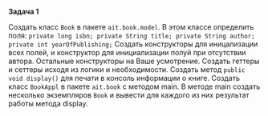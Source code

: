 **Задача 1**

Создать класс ``Book`` в пакете ``ait.book.model``. В этом классе определить поля: ``private long isbn; private String title; private String author; private int yearOfPublishing;`` Создать конструкторы для иницализации всех полей, и конструктор для инициализации полуй при отсутствии автора. Остальные конструкторы на Ваше усмотрение. Создать геттеры и сеттеры исходя из логики и необходимости. Создать метод ``public void display()`` для печати в консоль информации о книге. 
Создать класс ``BookAppl`` в пакете ``ait.book`` с методом main. В методе main создать несколько экземпляров ``Book`` и вывести для каждого из них результат работы метода display.